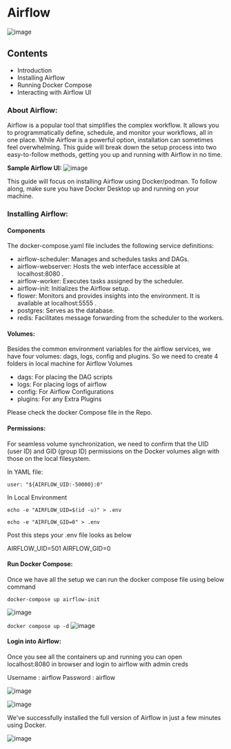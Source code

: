 # Airflow
![image](https://github.com/raviteja10096/Airflow/assets/33113373/616ab9f8-5782-4179-b13d-e9a1a131186a)

## Contents
- Introduction
- Installing Airflow
- Running Docker Compose
- Interacting with Airflow UI

### About Airflow:

Airflow is a popular tool that simplifies the complex workflow. It allows you to programmatically define, schedule, and monitor your workflows, all in one place. While Airflow is a powerful option, installation can sometimes feel overwhelming. This guide will break down the setup process into two easy-to-follow methods, getting you up and running with Airflow in no time.

**Sample Airflow UI:**
![image](https://github.com/raviteja10096/Airflow/assets/33113373/54f4ffde-96ce-4d5b-9bac-3f4bc969f7a7)


This guide will focus on installing Airflow using Docker/podman. To follow along, make sure you have Docker Desktop up and running on your machine.

### Installing Airflow:

#### Components
The docker-compose.yaml file includes the following service definitions: 

- airflow-scheduler: Manages and schedules tasks and DAGs.
- airflow-webserver: Hosts the web interface accessible at localhost:8080 .
- airflow-worker: Executes tasks assigned by the scheduler.
- airflow-init: Initializes the Airflow setup. 
- flower: Monitors and provides insights into the environment. It is available at localhost:5555 .
- postgres: Serves as the database.
- redis: Facilitates message forwarding from the scheduler to the workers.

#### Volumes:

Besides the common environment variables for the airflow services, we have four volumes: dags, logs, config and plugins. So we need to create 4 folders in local machine for Airflow Volumes

- dags: For placing the DAG scripts
- logs: For placing logs of airflow
- config: For Airflow Configurations
- plugins: For any Extra Plugins 

Please check the docker Compose file in the Repo. 

#### Permissions:
For seamless volume synchronization, we need to confirm that the UID (user ID) and GID (group ID) permissions on the Docker volumes align with those on the local filesystem.

In YAML file:

```user: "${AIRFLOW_UID:-50000}:0"```

In Local Environment

```echo -e "AIRFLOW_UID=$(id -u)" > .env```

```echo -e "AIRFLOW_GID=0" > .env```

Post this steps your .env file looks as below 

AIRFLOW_UID=501
AIRFLOW_GID=0

#### Run Docker Compose:
Once we have all the setup we can run the docker compose file using below command

 ```docker-compose up airflow-init```

 ![image](https://github.com/raviteja10096/Airflow/assets/33113373/0f8ab18b-446e-400a-a4b5-b77eada33e22)

 
  ```docker compose up -d```
  ![image](https://github.com/raviteja10096/Airflow/assets/33113373/4da11f4d-42ec-4fb7-bdb5-630cf119bbaa)


#### Login into Airflow:
Once you see all the containers up and running you can open localhost:8080 in browser and login to airflow with admin creds

Username : airflow
Password :  airflow

![image](https://github.com/raviteja10096/Airflow/assets/33113373/82c43f3f-6c82-46d2-98d4-79da627a9ede)


![image](https://github.com/raviteja10096/Airflow/assets/33113373/01fc22e0-14f2-45f2-9c3d-2bd56f5fbfa6)


 We've successfully installed the full version of Airflow in just a few minutes using Docker.
 
 ![image](https://github.com/raviteja10096/Airflow/assets/33113373/a88309a7-c6be-49f1-8156-d7aa7277e6b0)


